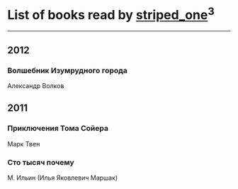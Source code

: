 # List of books read by [striped_one](http://vk.com/id249815548)<sup>3</sup>
---

## 2012

### Волшебник Изумрудного города
Александр Волков



## 2011

### Приключения Тома Сойера
Марк Твен


### Сто тысяч почему
М. Ильин (Илья Яковлевич Маршак)



